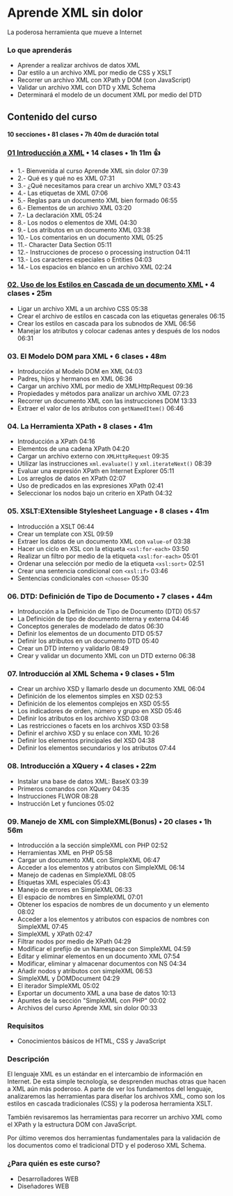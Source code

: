 # Aprende XML sin dolor

La poderosa herramienta que mueve a Internet

### Lo que aprenderás

* Aprender a realizar archivos de datos XML
* Dar estilo a un archivo XML por medio de CSS y XSLT
* Recorrer un archivo XML con XPath y DOM (con JavaScript)
* Validar un archivo XML con DTD y XML Schema
* Determinará el modelo de un document XML por medio del DTD

## Contenido del curso 
#### 10 secciones • 81 clases • 7h 40m de duración total

### [01 Introducción a XML](010_Aprende_XML_sin_Dolor/01_Introduccion_a_XML.md) • 14 clases • 1h 11m :+1:

* 1.- Bienvenida al curso Aprende XML sin dolor 07:39
* 2.- Qué es y qué no es XML 07:31
* 3.- ¿Qué necesitamos para crear un archivo XML? 03:43
* 4.- Las etiquetas de XML 07:06
* 5.- Reglas para un documento XML bien formado 06:55
* 6.- Elementos de un archivo XML 03:20
* 7.- La declaración XML 05:24
* 8.- Los nodos o elementos de XML 04:30
* 9.- Los atributos en un documento XML 03:38
* 10.- Los comentarios en un documento XML 05:25
* 11.- Character Data Section 05:11
* 12.- Instrucciones de proceso o processing instruction 04:11
* 13.- Los caracteres especiales o Entities 04:03
* 14.- Los espacios en blanco en un archivo XML 02:24

### [02. Uso de los Estilos en Cascada de un documento XML](010_Aprende_XML_sin_Dolor/02_Uso_de_los_Estilos_en_Cascada_de_un_documento_XML.md) • 4 clases • 25m

* Ligar un archivo XML a un archivo CSS 05:38
* Crear el archivo de estilos en cascada con las etiquetas generales 06:15
* Crear los estilos en cascada para los subnodos de XML 06:56
* Manejar los atributos y colocar cadenas antes y después de los nodos 06:31

### 03. El Modelo DOM para XML • 6 clases • 48m

* Introducción al Modelo DOM en XML 04:03
* Padres, hijos y hermanos en XML 06:36
* Cargar un archivo XML por medio de XMLHttpRequest 09:36
* Propiedades y métodos para analizar un archivo XML 07:23
* Recorrer un documento XML con las instrucciones DOM 13:33
* Extraer el valor de los atributos con `getNamedItem()` 06:46

### 04. La Herramienta XPath • 8 clases • 41m

* Introducción a XPath 04:16
* Elementos de una cadena XPath 04:20
* Cargar un archivo externo con `XMLHttpRequest` 09:35
* Utilizar las instrucciones `xml.evaluate()` y `xml.iterateNext()` 08:39
* Evaluar una expresión XPath en Internet Explorer 05:11
* Los arreglos de datos en XPath 02:07
* Uso de predicados en las expresiones XPath 02:41
* Seleccionar los nodos bajo un criterio en XPath 04:32

### 05. XSLT:EXtensible Stylesheet Language • 8 clases • 41m  

* Introducción a XSLT 06:44
* Crear un template con XSL 09:59
* Extraer los datos de un documento XML con `value-of` 03:38
* Hacer un ciclo en XSL con la etiqueta `<xsl:for-each>` 03:50
* Realizar un filtro por medio de la etiqueta `<xsl:for-each>` 05:01
* Ordenar una selección por medio de la etiqueta `<xsl:sort>` 02:51
* Crear una sentencia condicional con `<xsl:if>` 03:46
* Sentencias condicionales con `<choose>` 05:30

### 06. DTD: Definición de Tipo de Documento • 7 clases • 44m  

* Introducción a la Definición de Tipo de Documento (DTD) 05:57
* La Definición de tipo de documento interna y externa 04:46
* Conceptos generales de modelado de datos 06:30
* Definir los elementos de un documento DTD 05:57
* Definir los atributos en un documento DTD 05:40
* Crear un DTD interno y validarlo 08:49
* Crear y validar un documento XML con un DTD externo 06:38

### 07. Introducción al XML Schema • 9 clases • 51m   

* Crear un archivo XSD y llamarlo desde un documento XML 06:04
* Definición de los elementos simples en XSD 02:53
* Definición de los elementos complejos en XSD 05:55
* Los indicadores de orden, número y grupo en XSD 05:46
* Definir los atributos en los archivo XSD 03:08
* Las restricciones o facets en los archivos XSD 03:58
* Definir el archivo XSD y su enlace con XML 10:26
* Definir los elementos principales del XSD 04:38
* Definir los elementos secundarios y los atributos 07:44

### 08. Introducción a XQuery • 4 clases • 22m  

* Instalar una base de datos XML: BaseX 03:39
* Primeros comandos con XQuery 04:35
* Instrucciones FLWOR 08:28
* Instrucción Let y funciones 05:02

### 09. Manejo de XML con SimpleXML(Bonus) • 20 clases • 1h 56m   

* Introducción a la sección simpleXML con PHP 02:52
* Herramientas XML en PHP 05:58
* Cargar un documento XML con SimpleXML 06:47
* Acceder a los elementos y atributos con SimpleXML 06:14
* Manejo de cadenas en SimpleXML 08:05
* Etiquetas XML especiales 05:43
* Manejo de errores en SimpleXML 06:33
* El espacio de nombres en SimpleXML 07:01
* Obtener los espacios de nombres de un documento y un elemento 08:02
* Acceder a los elementos y atributos con espacios de nombres con SimpleXML 07:45
* SimpleXML y XPath 02:47
* Filtrar nodos por medio de XPath 04:29
* Modificar el prefijo de un Namespace con SimpleXML 04:59
* Editar y eliminar elementos en un documento XML 07:54
* Modificar, eliminar y almacenar documentos con NS 04:34
* Añadir nodos y atributos con simpleXML 06:53
* SimpleXML y DOMDocument 04:29
* El iterador SimpleXML 05:02
* Exportar un documento XML a una base de datos 10:13
* Apuntes de la sección "SimpleXML con PHP" 00:02
* Archivos del curso Aprende XML sin dolor 00:33

### Requisitos

* Conocimientos básicos de HTML, CSS y JavaScript

### Descripción

El lenguaje XML es un estándar en el intercambio de información en Internet. De esta simple tecnología, se desprenden muchas otras que hacen a XML aún más poderoso. A parte de ver los fundamentos del lenguaje, analizaremos las herramientas para diseñar los archivos XML, como son los estilos en cascada tradicionales (CSS) y la poderosa herramienta XSLT.

También revisaremos las herramientas para recorrer un archivo XML como el XPath y la estructura DOM con JavaScript.

Por último veremos dos herramientas fundamentales para la validación de los documentos como el tradicional DTD y el poderoso XML Schema.

### ¿Para quién es este curso?

* Desarrolladores WEB
* Diseñadores WEB
